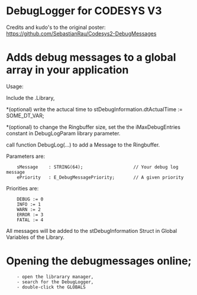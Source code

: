 # DebugLogger for CODESYS V3 

Credits and kudo's to the original poster: https://github.com/SebastianRau/Codesys2-DebugMessages


# Adds debug messages to a global array in your application

Usage:

Include the .Library,

*(optional) write the actucal time to stDebugInformation.dtActualTime := SOME_DT_VAR;

*(optional) to change the Ringbuffer size, set the the iMaxDebugEntries constant in DebugLogParam library parameter.

call function DebugLog(...) to add a Message to the Ringbuffer. 

Parameters are:

        sMessage 	: STRING(64);                   // Your debug log message
        ePriority 	: E_DebugMessagePriority;       // A given priority

Priorities are:

        DEBUG := 0
        INFO := 1
        WARN := 2
        ERROR := 3
        FATAL := 4

All messages will be added to the stDebugInformation Struct in Global Variables of the Library.

# Opening the debugmessages online; 

        - open the librarary manager, 
        - search for the DebugLogger, 
        - double-click the GLOBALS
